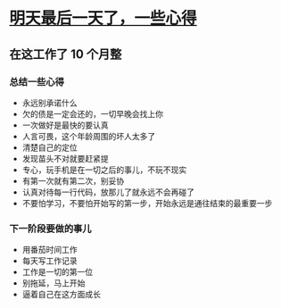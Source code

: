 # [明天最后一天了，一些心得](https://github.com/yihong0618/gitblog/issues/41)

## 在这工作了 10 个月整
### 总结一些心得

- 永远别承诺什么
- 欠的债是一定会还的，一切早晚会找上你
- 一次做好是最快的要认真
- 人言可畏，这个年龄周围的坏人太多了
- 清楚自己的定位
- 发现苗头不对就要赶紧提
- 专心，玩手机是在一切之后的事儿，不玩不现实
- 有第一次就有第二次，别妥协
- 认真对待每一行代码，放那儿了就永远不会再碰了
- 不要怕学习，不要怕开始写的第一步，开始永远是通往结束的最重要一步

### 下一阶段要做的事儿

- 用番茄时间工作
- 每天写工作记录
- 工作是一切的第一位
- 别拖延，马上开始
- 逼着自己在这方面成长